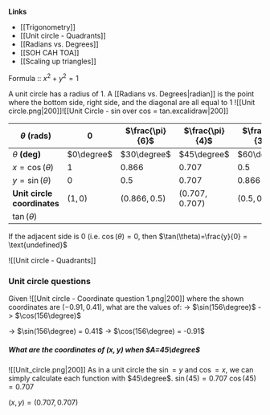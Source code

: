 **Links**
- [[Trigonometry]] 
- [[Unit circle - Quadrants]] 
- [[Radians vs. Degrees]] 
- [[SOH CAH TOA]] 
- [[Scaling up triangles]] 

Formula :: $x^{2} + y^{2} = 1$

A unit circle has a radius of $1$.
A [[Radians vs. Degrees|radian]] is the point where the bottom side, right side, and the diagonal are all equal to $1$
![[Unit circle.png|200]]![[Unit Circle - sin over cos = tan.excalidraw|200]]

| $\theta$ (rads)                | $0$        | $\frac{\pi}{6}$ | $\frac{\pi}{4}$ | $\frac{\pi}{3}$ | $\frac{\pi}{2}$ | $\pi$        | $\frac{3\pi}{2}$ | $2\pi$       |
| ------------------------------ | ---------- | --------------- | --------------- | --------------- | --------------- | ------------ | ---------------- | ------------ |
| $\theta$ **(deg)**             | $0\degree$ | $30\degree$     | $45\degree$     | $60\degree$     | $90\degree$     | $180\degree$ | $270\degree$     | $360\degree$ |
| $x=\cos(\theta)$               | $1$        | $0.866$         | $0.707$         | $0.5$           | $0$             | $1$          | $0$              | $1$          |
| $y=\sin(\theta)$               | $0$        | $0.5$           | $0.707$         | $0.866$         | $1$             | $0$          | $-1$             | $0$          |
| **Unit circle<br>coordinates** | $(1,0)$    | $(0.866,0.5)$   | $(0.707,0.707)$ | $(0.5,0.866)$   | $(0,1)$         | $(-1,0)$     | $(0,-1)$         | $(1,0)$      |
| $\tan(\theta)$                 |            |                 |                 |                 | $\text{undef.}$ |              | $\text{undef.}$  |              |

If the adjacent side is $0$ (i.e. $\cos(\theta)=0$, then $\tan(\theta)=\frac{y}{0} = \text{undefined}$ 


![[Unit circle - Quadrants]] 
### Unit circle questions
Given
![[Unit circle - Coordinate question 1.png|200]]
where the shown coordinates are $(-0.91, 0.41)$, what are the values of:
-> $\sin(156\degree)$
-> $\cos(156\degree)$

-> $\sin(156\degree) = 0.41$
-> $\cos(156\degree) = -0.91$


##### What are the coordinates of $(x,y)$ when $A=45\degree$
![[Unit_circle.png|200]]
As in a unit circle the $\sin=y$ and $\cos=x$, we can simply calculate each function with $45\degree$.
$\sin(45)=0.707$
$\cos(45)=0.707$

$(x,y) = (0.707, 0.707)$
